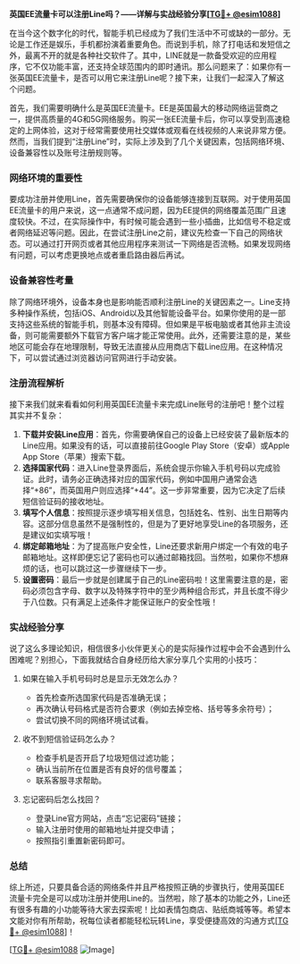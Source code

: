 **英国EE流量卡可以注册Line吗？——详解与实战经验分享[[TG💪+ @esim1088](https://t.me/s/esim1088)]**

在当今这个数字化的时代，智能手机已经成为了我们生活中不可或缺的一部分。无论是工作还是娱乐，手机都扮演着重要角色。而说到手机，除了打电话和发短信之外，最离不开的就是各种社交软件了。其中，LINE就是一款备受欢迎的应用程序，它不仅功能丰富，还支持全球范围内的即时通讯。那么问题来了：如果你有一张英国EE流量卡，是否可以用它来注册Line呢？接下来，让我们一起深入了解这个问题。

首先，我们需要明确什么是英国EE流量卡。EE是英国最大的移动网络运营商之一，提供高质量的4G和5G网络服务。购买一张EE流量卡后，你可以享受到高速稳定的上网体验，这对于经常需要使用社交媒体或观看在线视频的人来说非常方便。然而，当我们提到“注册Line”时，实际上涉及到了几个关键因素，包括网络环境、设备兼容性以及账号注册规则等。

### 网络环境的重要性

要成功注册并使用Line，首先需要确保你的设备能够连接到互联网。对于使用英国EE流量卡的用户来说，这一点通常不成问题，因为EE提供的网络覆盖范围广且速度较快。不过，在实际操作中，有时候可能会遇到一些小插曲，比如信号不稳定或者网络延迟等问题。因此，在尝试注册Line之前，建议先检查一下自己的网络状态。可以通过打开网页或者其他应用程序来测试一下网络是否流畅。如果发现网络有问题，可以考虑更换地点或者重启路由器后再试。

### 设备兼容性考量

除了网络环境外，设备本身也是影响能否顺利注册Line的关键因素之一。Line支持多种操作系统，包括iOS、Android以及其他智能设备平台。如果你使用的是一部支持这些系统的智能手机，则基本没有障碍。但如果是平板电脑或者其他非主流设备，则可能需要额外下载官方客户端才能正常使用。此外，还需要注意的是，某些地区可能会存在地理限制，导致无法直接从应用商店下载Line应用。在这种情况下，可以尝试通过浏览器访问官网进行手动安装。

### 注册流程解析

接下来我们就来看看如何利用英国EE流量卡来完成Line账号的注册吧！整个过程其实并不复杂：

1. **下载并安装Line应用**：首先，你需要确保自己的设备上已经安装了最新版本的Line应用。如果没有的话，可以直接前往Google Play Store（安卓）或Apple App Store（苹果）搜索下载。
2. **选择国家代码**：进入Line登录界面后，系统会提示你输入手机号码以完成验证。此时，请务必正确选择对应的国家代码，例如中国用户通常会选择“+86”，而英国用户则应选择“+44”。这一步非常重要，因为它决定了后续短信验证码的接收地址。
3. **填写个人信息**：按照提示逐步填写相关信息，包括姓名、性别、出生日期等内容。这部分信息虽然不是强制性的，但是为了更好地享受Line的各项服务，还是建议如实填写哦！
4. **绑定邮箱地址**：为了提高账户安全性，Line还要求新用户绑定一个有效的电子邮箱地址。这样即便忘记了密码也可以通过邮箱找回。当然啦，如果你不想麻烦的话，也可以跳过这一步骤继续下一步。
5. **设置密码**：最后一步就是创建属于自己的Line密码啦！这里需要注意的是，密码必须包含字母、数字以及特殊字符中的至少两种组合形式，并且长度不得少于八位数。只有满足上述条件才能保证账户的安全性哦！

### 实战经验分享

说了这么多理论知识，相信很多小伙伴更关心的是实际操作过程中会不会遇到什么困难呢？别担心，下面我就结合自身经历给大家分享几个实用的小技巧：

1. 如果在输入手机号码时总是显示无效怎么办？
   - 首先检查所选国家代码是否准确无误；
   - 再次确认号码格式是否符合要求（例如去掉空格、括号等多余符号）；
   - 尝试切换不同的网络环境试试看。

2. 收不到短信验证码怎么办？
   - 检查手机是否开启了垃圾短信过滤功能；
   - 确认当前所在位置是否有良好的信号覆盖；
   - 联系客服寻求帮助。

3. 忘记密码后怎么找回？
   - 登录Line官方网站，点击“忘记密码”链接；
   - 输入注册时使用的邮箱地址并提交申请；
   - 按照指引重置新密码即可。

### 总结

综上所述，只要具备合适的网络条件并且严格按照正确的步骤执行，使用英国EE流量卡完全是可以成功注册并使用Line的。当然啦，除了基本的功能之外，Line还有很多有趣的小功能等待大家去探索呢！比如表情包商店、贴纸商城等等。希望本文能对你有所帮助，祝每位读者都能轻松玩转Line，享受便捷高效的沟通方式[[TG💪+ @esim1088](https://t.me/s/esim1088)]！

[[TG💪+ @esim1088](https://t.me/s/esim1088) ![Image](https://i.postimg.cc/4NQfJmqS/Snipaste-2025-05-13-00-14-12.png)]